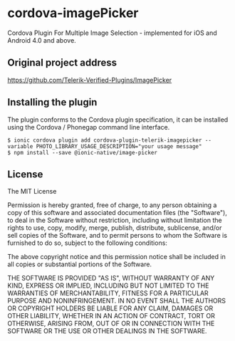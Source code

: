 cordova-imagePicker
===================

Cordova Plugin For Multiple Image Selection - implemented for iOS and Android 4.0 and above.

## Original project address
https://github.com/Telerik-Verified-Plugins/ImagePicker

## Installing the plugin

The plugin conforms to the Cordova plugin specification, it can be installed
using the Cordova / Phonegap command line interface.

    $ ionic cordova plugin add cordova-plugin-telerik-imagepicker --variable PHOTO_LIBRARY_USAGE_DESCRIPTION="your usage message"
    $ npm install --save @ionic-native/image-picker

## License

The MIT License

Permission is hereby granted, free of charge, to any person obtaining a copy
of this software and associated documentation files (the "Software"), to deal
in the Software without restriction, including without limitation the rights
to use, copy, modify, merge, publish, distribute, sublicense, and/or sell
copies of the Software, and to permit persons to whom the Software is
furnished to do so, subject to the following conditions:

The above copyright notice and this permission notice shall be included in
all copies or substantial portions of the Software.

THE SOFTWARE IS PROVIDED "AS IS", WITHOUT WARRANTY OF ANY KIND, EXPRESS OR
IMPLIED, INCLUDING BUT NOT LIMITED TO THE WARRANTIES OF MERCHANTABILITY,
FITNESS FOR A PARTICULAR PURPOSE AND NONINFRINGEMENT. IN NO EVENT SHALL THE
AUTHORS OR COPYRIGHT HOLDERS BE LIABLE FOR ANY CLAIM, DAMAGES OR OTHER
LIABILITY, WHETHER IN AN ACTION OF CONTRACT, TORT OR OTHERWISE, ARISING FROM,
OUT OF OR IN CONNECTION WITH THE SOFTWARE OR THE USE OR OTHER DEALINGS IN
THE SOFTWARE.
